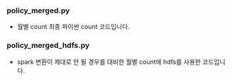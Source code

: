 ### policy_merged.py
- 월별 count 최종 파이썬 count 코드입니다.
  
### policy_merged_hdfs.py
- spark 변환이 제대로 안 될 경우를 대비한 월별 count에 hdfs를 사용한 코드입니다.
